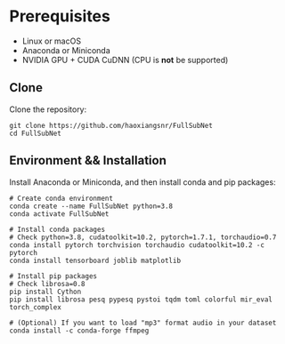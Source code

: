 # Prerequisites

- Linux or macOS
- Anaconda or Miniconda
- NVIDIA GPU + CUDA CuDNN (CPU is **not** be supported)

## Clone

Clone the repository:

```shell
git clone https://github.com/haoxiangsnr/FullSubNet
cd FullSubNet
```

## Environment && Installation

Install Anaconda or Miniconda, and then install conda and pip packages:

```shell
# Create conda environment
conda create --name FullSubNet python=3.8
conda activate FullSubNet

# Install conda packages
# Check python=3.8, cudatoolkit=10.2, pytorch=1.7.1, torchaudio=0.7
conda install pytorch torchvision torchaudio cudatoolkit=10.2 -c pytorch
conda install tensorboard joblib matplotlib

# Install pip packages
# Check librosa=0.8
pip install Cython
pip install librosa pesq pypesq pystoi tqdm toml colorful mir_eval torch_complex

# (Optional) If you want to load "mp3" format audio in your dataset
conda install -c conda-forge ffmpeg
```